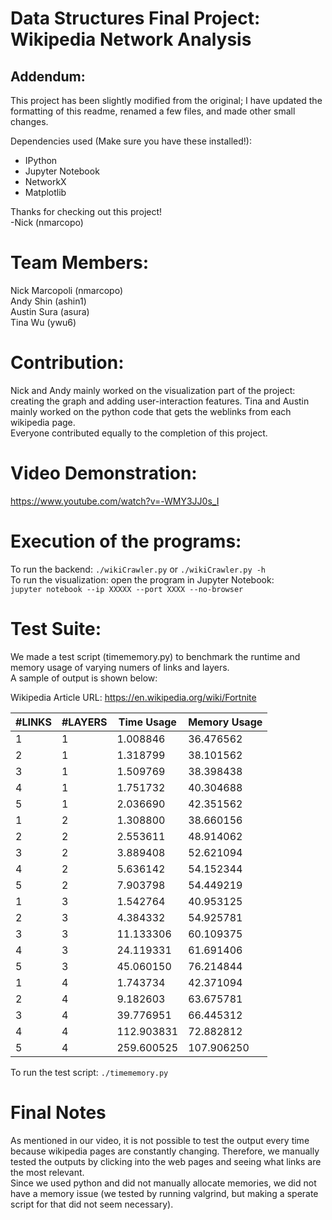 # Data Structures Final Project: Wikipedia Network Analysis

## Addendum:
This project has been slightly modified from the original; I have updated the formatting of this readme, renamed a few files, and made other small changes.  
  
Dependencies used (Make sure you have these installed!):  
- IPython  
- Jupyter Notebook  
- NetworkX  
- Matplotlib  
  
Thanks for checking out this project!  
-Nick (nmarcopo)

# Team Members:

Nick Marcopoli (nmarcopo)  
Andy Shin (ashin1)  
Austin Sura (asura)  
Tina Wu (ywu6)  

# Contribution:

Nick and Andy mainly worked on the visualization part of the project: creating the graph and adding user-interaction features. Tina and Austin mainly worked on the python code that gets the weblinks from each wikipedia page.  
Everyone contributed equally to the completion of this project.

# Video Demonstration:

https://www.youtube.com/watch?v=-WMY3JJ0s_I

# Execution of the programs:

To run the backend: `./wikiCrawler.py` or `./wikiCrawler.py -h`  
To run the visualization: open the program in Jupyter Notebook:  
`jupyter notebook --ip XXXXX --port XXXX --no-browser`

# Test Suite:

We made a test script (timememory.py) to benchmark the runtime and memory usage of varying numers of links and layers.  
A sample of output is shown below:

Wikipedia Article URL: https://en.wikipedia.org/wiki/Fortnite
 
|   #LINKS    |   #LAYERS   |  Time Usage  | Memory Usage |
|-------------|-------------|------------- |------------- |
| 1           | 1           | 1.008846     | 36.476562    |
| 2           | 1           | 1.318799     | 38.101562    |
| 3           | 1           | 1.509769     | 38.398438    |
| 4           | 1           | 1.751732     | 40.304688    |
| 5           | 1           | 2.036690     | 42.351562    |
| 1           | 2           | 1.308800     | 38.660156    |
| 2           | 2           | 2.553611     | 48.914062    |
| 3           | 2           | 3.889408     | 52.621094    |
| 4           | 2           | 5.636142     | 54.152344    |
| 5           | 2           | 7.903798     | 54.449219    |
| 1           | 3           | 1.542764     | 40.953125    |
| 2           | 3           | 4.384332     | 54.925781    |
| 3           | 3           | 11.133306    | 60.109375    |
| 4           | 3           | 24.119331    | 61.691406    |
| 5           | 3           | 45.060150    | 76.214844    |
| 1           | 4           | 1.743734     | 42.371094    |
| 2           | 4           | 9.182603     | 63.675781    |
| 3           | 4           | 39.776951    | 66.445312    |
| 4           | 4           | 112.903831   | 72.882812    |
| 5           | 4           | 259.600525   | 107.906250   |

To run the test script: `./timememory.py`

# Final Notes
As mentioned in our video, it is not possible to test the output every time because wikipedia pages are constantly changing. Therefore, we manually tested the outputs by clicking into the web pages and seeing what links are the most 
relevant.  
Since we used python and did not manually allocate memories, we did not have a 
memory issue (we tested by running valgrind, but making a sperate script for that
did not seem necessary).
